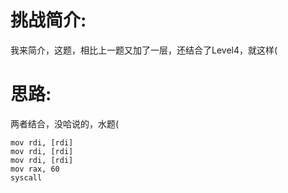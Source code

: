 # 挑战简介:
我来简介，这题，相比上一题又加了一层，还结合了Level4，就这样(  

# 思路:
两者结合，没哈说的，水题(  
```
mov rdi, [rdi]
mov rdi, [rdi]
mov rdi, [rdi]
mov rax, 60
syscall
```
